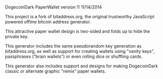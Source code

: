 DogecoinDark PaperWallet version 1!  11/14/2014

This project is a fork of bitaddress.org, the original trustworthy
JavaScript powered offline bitcoin address generator. 

This attractive paper wallet design is two-sided and folds up to
hide the private key. 

This generator includes the same pseudorandom key generation as bitaddress.org, as
well as support for creating wallets using "vanity keys", passphrases ("brain wallets")
or even rolling dice or shuffling cards.

This generator also includes support and designs for making
DogecoinDark classic or alternate graphic "remix" paper wallets.
